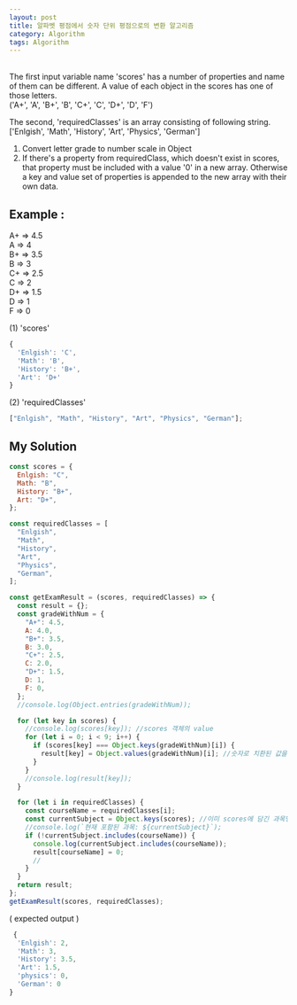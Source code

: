 ```yaml
---
layout: post
title: 알파벳 평점에서 숫자 단위 평점으로의 변환 알고리즘
category: Algorithm
tags: Algorithm
---
```


<br>
The first input variable name 'scores' has a number of properties and name of them can be different.
A value of each object in the scores has one of those letters. <br>
('A+', 'A', 'B+', 'B', 'C+', 'C', 'D+', 'D', 'F')

The second, 'requiredClasses' is an array consisting of following string. <br>
['Enlgish', 'Math', 'History', 'Art', 'Physics', 'German']

1. Convert letter grade to number scale in Object
2. If there's a property from requiredClass, which doesn't exist in scores, that property must be included with a value '0' in a new array. Otherwise a key and value set of properties is appended to the new array with their own data.

## Example :

A+ => 4.5 <br>
A => 4 <br>
B+ => 3.5 <br>
B => 3 <br>
C+ => 2.5 <br>
C => 2 <br>
D+ => 1.5 <br>
D => 1 <br>
F => 0 <br>

(1) 'scores'

```jsx
{
  'Enlgish': 'C',
  'Math': 'B',
  'History': 'B+',
  'Art': 'D+'
}
```

(2) 'requiredClasses'

```jsx
["Enlgish", "Math", "History", "Art", "Physics", "German"];
```

## My Solution

```jsx
const scores = {
  Enlgish: "C",
  Math: "B",
  History: "B+",
  Art: "D+",
};

const requiredClasses = [
  "Enlgish",
  "Math",
  "History",
  "Art",
  "Physics",
  "German",
];

const getExamResult = (scores, requiredClasses) => {
  const result = {};
  const gradeWithNum = {
    "A+": 4.5,
    A: 4.0,
    "B+": 3.5,
    B: 3.0,
    "C+": 2.5,
    C: 2.0,
    "D+": 1.5,
    D: 1,
    F: 0,
  };
  //console.log(Object.entries(gradeWithNum));

  for (let key in scores) {
    //console.log(scores[key]); //scores 객체의 value
    for (let i = 0; i < 9; i++) {
      if (scores[key] === Object.keys(gradeWithNum)[i]) {
        result[key] = Object.values(gradeWithNum)[i]; //숫자로 치환된 값을 result[key]에 넣기
      }
    }
    //console.log(result[key]);
  }

  for (let i in requiredClasses) {
    const courseName = requiredClasses[i];
    const currentSubject = Object.keys(scores); //이미 scores에 담긴 과목명
    //console.log(`현재 포함된 과목: ${currentSubject}`);
    if (!currentSubject.includes(courseName)) {
      console.log(currentSubject.includes(courseName));
      result[courseName] = 0;
      //
    }
  }
  return result;
};
getExamResult(scores, requiredClasses);
```

( expected output )

```jsx
 {
  'Enlgish': 2,
  'Math': 3,
  'History': 3.5,
  'Art': 1.5,
  'physics': 0,
  'German': 0
}
```
